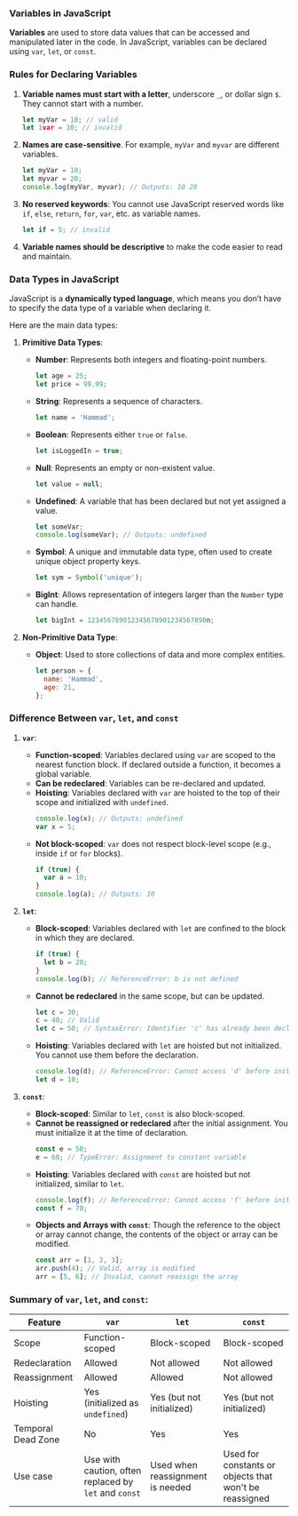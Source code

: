 ### Variables in JavaScript

**Variables** are used to store data values that can be accessed and manipulated later in the code. In JavaScript, variables can be declared using `var`, `let`, or `const`.

### Rules for Declaring Variables

1. **Variable names must start with a letter**, underscore `_`, or dollar sign `$`. They cannot start with a number.
   ```js
   let myVar = 10; // valid
   let 1var = 10; // invalid
   ```
2. **Names are case-sensitive**. For example, `myVar` and `myvar` are different variables.
   ```js
   let myVar = 10;
   let myvar = 20;
   console.log(myVar, myvar); // Outputs: 10 20
   ```
3. **No reserved keywords**: You cannot use JavaScript reserved words like `if`, `else`, `return`, `for`, `var`, etc. as variable names.
   ```js
   let if = 5; // invalid
   ```
4. **Variable names should be descriptive** to make the code easier to read and maintain.

### Data Types in JavaScript

JavaScript is a **dynamically typed language**, which means you don’t have to specify the data type of a variable when declaring it.

Here are the main data types:

1. **Primitive Data Types**:

   - **Number**: Represents both integers and floating-point numbers.
     ```js
     let age = 25;
     let price = 99.99;
     ```
   - **String**: Represents a sequence of characters.
     ```js
     let name = 'Hammad';
     ```
   - **Boolean**: Represents either `true` or `false`.
     ```js
     let isLoggedIn = true;
     ```
   - **Null**: Represents an empty or non-existent value.
     ```js
     let value = null;
     ```
   - **Undefined**: A variable that has been declared but not yet assigned a value.
     ```js
     let someVar;
     console.log(someVar); // Outputs: undefined
     ```
   - **Symbol**: A unique and immutable data type, often used to create unique object property keys.
     ```js
     let sym = Symbol('unique');
     ```
   - **BigInt**: Allows representation of integers larger than the `Number` type can handle.
     ```js
     let bigInt = 123456789012345678901234567890n;
     ```

2. **Non-Primitive Data Type**:
   - **Object**: Used to store collections of data and more complex entities.
     ```js
     let person = {
       name: 'Hammad',
       age: 21,
     };
     ```

### Difference Between `var`, `let`, and `const`

1. **`var`**:

   - **Function-scoped**: Variables declared using `var` are scoped to the nearest function block. If declared outside a function, it becomes a global variable.
   - **Can be redeclared**: Variables can be re-declared and updated.
   - **Hoisting**: Variables declared with `var` are hoisted to the top of their scope and initialized with `undefined`.
     ```js
     console.log(x); // Outputs: undefined
     var x = 5;
     ```
   - **Not block-scoped**: `var` does not respect block-level scope (e.g., inside `if` or `for` blocks).
     ```js
     if (true) {
       var a = 10;
     }
     console.log(a); // Outputs: 10
     ```

2. **`let`**:

   - **Block-scoped**: Variables declared with `let` are confined to the block in which they are declared.
     ```js
     if (true) {
       let b = 20;
     }
     console.log(b); // ReferenceError: b is not defined
     ```
   - **Cannot be redeclared** in the same scope, but can be updated.
     ```js
     let c = 30;
     c = 40; // Valid
     let c = 50; // SyntaxError: Identifier 'c' has already been declared
     ```
   - **Hoisting**: Variables declared with `let` are hoisted but not initialized. You cannot use them before the declaration.
     ```js
     console.log(d); // ReferenceError: Cannot access 'd' before initialization
     let d = 10;
     ```

3. **`const`**:
   - **Block-scoped**: Similar to `let`, `const` is also block-scoped.
   - **Cannot be reassigned or redeclared** after the initial assignment. You must initialize it at the time of declaration.
     ```js
     const e = 50;
     e = 60; // TypeError: Assignment to constant variable
     ```
   - **Hoisting**: Variables declared with `const` are hoisted but not initialized, similar to `let`.
     ```js
     console.log(f); // ReferenceError: Cannot access 'f' before initialization
     const f = 70;
     ```
   - **Objects and Arrays with `const`**: Though the reference to the object or array cannot change, the contents of the object or array can be modified.
     ```js
     const arr = [1, 2, 3];
     arr.push(4); // Valid, array is modified
     arr = [5, 6]; // Invalid, cannot reassign the array
     ```

### Summary of `var`, `let`, and `const`:

| Feature            | `var`                                                 | `let`                            | `const`                                                |
| ------------------ | ----------------------------------------------------- | -------------------------------- | ------------------------------------------------------ |
| Scope              | Function-scoped                                       | Block-scoped                     | Block-scoped                                           |
| Redeclaration      | Allowed                                               | Not allowed                      | Not allowed                                            |
| Reassignment       | Allowed                                               | Allowed                          | Not allowed                                            |
| Hoisting           | Yes (initialized as `undefined`)                      | Yes (but not initialized)        | Yes (but not initialized)                              |
| Temporal Dead Zone | No                                                    | Yes                              | Yes                                                    |
| Use case           | Use with caution, often replaced by `let` and `const` | Used when reassignment is needed | Used for constants or objects that won't be reassigned |
